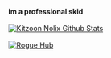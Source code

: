 **im a professional skid**
<br>
<br>
[![Kitzoon Nolix Github Stats](https://github-readme-stats.vercel.app/api/top-langs/?username=kitzoon&langs_count=5&theme=radical&hide=c#)]()
<br>
<br>
[![Rogue Hub](https://github-readme-stats.vercel.app/api/pin/?username=kitzoon&repo=rogue-hub&theme=radical)](https://github.com/Kitzoon/Rogue-Hub)
